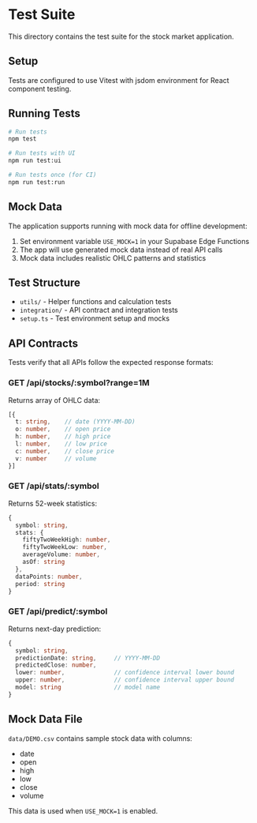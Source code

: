 # Test Suite

This directory contains the test suite for the stock market application.

## Setup

Tests are configured to use Vitest with jsdom environment for React component testing.

## Running Tests

```bash
# Run tests
npm test

# Run tests with UI
npm run test:ui

# Run tests once (for CI)
npm run test:run
```

## Mock Data

The application supports running with mock data for offline development:

1. Set environment variable `USE_MOCK=1` in your Supabase Edge Functions
2. The app will use generated mock data instead of real API calls
3. Mock data includes realistic OHLC patterns and statistics

## Test Structure

- `utils/` - Helper functions and calculation tests
- `integration/` - API contract and integration tests
- `setup.ts` - Test environment setup and mocks

## API Contracts

Tests verify that all APIs follow the expected response formats:

### GET /api/stocks/:symbol?range=1M
Returns array of OHLC data:
```typescript
[{
  t: string,    // date (YYYY-MM-DD)
  o: number,    // open price
  h: number,    // high price
  l: number,    // low price
  c: number,    // close price
  v: number     // volume
}]
```

### GET /api/stats/:symbol
Returns 52-week statistics:
```typescript
{
  symbol: string,
  stats: {
    fiftyTwoWeekHigh: number,
    fiftyTwoWeekLow: number,
    averageVolume: number,
    asOf: string
  },
  dataPoints: number,
  period: string
}
```

### GET /api/predict/:symbol
Returns next-day prediction:
```typescript
{
  symbol: string,
  predictionDate: string,     // YYYY-MM-DD
  predictedClose: number,
  lower: number,              // confidence interval lower bound
  upper: number,              // confidence interval upper bound
  model: string               // model name
}
```

## Mock Data File

`data/DEMO.csv` contains sample stock data with columns:
- date
- open
- high
- low
- close
- volume

This data is used when `USE_MOCK=1` is enabled.